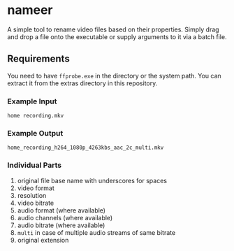 # nameer
A simple tool to rename video files based on their properties. Simply drag and drop a file onto the executable or supply arguments to it via a batch file.

## Requirements
You need to have `ffprobe.exe` in the directory or the system path. You can extract it from the extras directory in this repository.

### Example Input
`home recording.mkv`

### Example Output
`home_recording_h264_1080p_4263kbs_aac_2c_multi.mkv`

### Individual Parts

1. original file base name with underscores for spaces
2. video format
3. resolution
4. video bitrate
5. audio format (where available)
6. audio channels (where available)
6. audio bitrate (where available)
7. `multi` in case of multiple audio streams of same bitrate
8. original extension